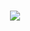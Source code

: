 <h1 align="center">
  <a href="https://git.io/typing-svg">
    <img src="https://readme-typing-svg.herokuapp.com/?lines=Hello,+There!+👋;This+is+Matheus+Dominguez....;Nice+to+meet+you!&center=true&size=30">
  </a>
</h1>
